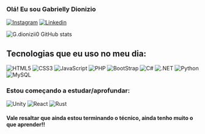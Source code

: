 ### Olá! Eu sou Gabrielly Dionizio

[![Instagram](https://img.shields.io/badge/Instagram-E4405F?style=for-the-badge&logo=instagram&logoColor=white)](https://instagram.com/g.dioniziio_)
[![Linkedin](https://img.shields.io/badge/LinkedIn-0077B5?style=for-the-badge&logo=linkedin&logoColor=white)](https://www.linkedin.com/in/gabrielly-dionizio-13155a309/)

![G.dionizii0 GitHub stats](https://github-readme-stats.vercel.app/api?username=gdionizi0&show_icons=true&theme=radical)

## Tecnologias que eu uso no meu dia:

<div>
    <img alt="HTML5" src="https://img.shields.io/badge/HTML5-E34F26?style=for-the-badge&logo=html5&logoColor=white" aling="Center">
    <img alt="CSS3" src="    https://img.shields.io/badge/CSS3-1572B6?style=for-the-badge&logo=css3&logoColor=white" aling="Center">
    <img alt="JavaScript" src="https://img.shields.io/badge/JavaScript-F7DF1E?style=for-the-badge&logo=javascript&logoColor=black" aling="Center">
    <img alt="PHP" src="https://img.shields.io/badge/PHP-777BB4?style=for-the-badge&logo=php&logoColor=white" aling="Center">    
    <img alt="BootStrap" src="https://img.shields.io/badge/Bootstrap-563D7C?style=for-the-badge&logo=bootstrap&logoColor=white" aling="Center">
    <img alt="C#" src="https://img.shields.io/badge/C%23-239120?style=for-the-badge&logo=c-sharp&logoColor=white" aling="Center">
    <img alt=".NET" src="https://img.shields.io/badge/.NET-5C2D91?style=for-the-badge&logo=.net&logoColor=white" aling="Center">
    <img alt="Python" src="https://img.shields.io/badge/Python-14354C?style=for-the-badge&logo=python&logoColor=white" aling="Center">
    <img alt="MySQL" src="https://img.shields.io/badge/MySQL-00000F?style=for-the-badge&logo=mysql&logoColor=white" aling="Center">
</div>

### Estou começando a estudar/aprofundar:
<div>
    <img alt="Unity" src="https://img.shields.io/badge/Unity-100000?style=for-the-badge&logo=unity&logoColor=white" aling="Center"> 
    <img alt="React" src="https://img.shields.io/badge/React-20232A?style=for-the-badge&logo=react&logoColor=61DAFB" aling="Center"> 
    <img alt="Rust" src="https://img.shields.io/badge/Rust-000000?style=for-the-badge&logo=rust&logoColor=white" aling="Center"> 
</div>

#### Vale resaltar que ainda estou terminando o técnico, ainda tenho muito o que aprender!!
